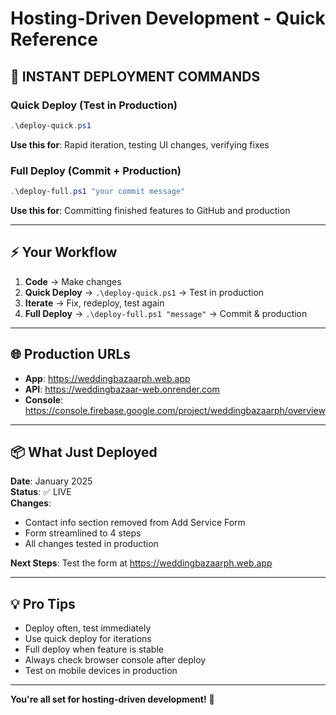 # Hosting-Driven Development - Quick Reference

## 🚀 INSTANT DEPLOYMENT COMMANDS

### Quick Deploy (Test in Production)
```powershell
.\deploy-quick.ps1
```
**Use this for**: Rapid iteration, testing UI changes, verifying fixes

### Full Deploy (Commit + Production)
```powershell
.\deploy-full.ps1 "your commit message"
```
**Use this for**: Committing finished features to GitHub and production

---

## ⚡ Your Workflow

1. **Code** → Make changes
2. **Quick Deploy** → `.\deploy-quick.ps1` → Test in production
3. **Iterate** → Fix, redeploy, test again
4. **Full Deploy** → `.\deploy-full.ps1 "message"` → Commit & production

---

## 🌐 Production URLs

- **App**: https://weddingbazaarph.web.app
- **API**: https://weddingbazaar-web.onrender.com
- **Console**: https://console.firebase.google.com/project/weddingbazaarph/overview

---

## 📦 What Just Deployed

**Date**: January 2025  
**Status**: ✅ LIVE  
**Changes**:
- Contact info section removed from Add Service Form
- Form streamlined to 4 steps
- All changes tested in production

**Next Steps**: Test the form at https://weddingbazaarph.web.app

---

## 💡 Pro Tips

- Deploy often, test immediately
- Use quick deploy for iterations
- Full deploy when feature is stable
- Always check browser console after deploy
- Test on mobile devices in production

---

**You're all set for hosting-driven development!** 🎉
